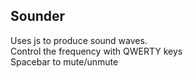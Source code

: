 ## Sounder

Uses js to produce sound waves.<br/>
Control the frequency with QWERTY keys<br/>
Spacebar to mute/unmute<br/>
